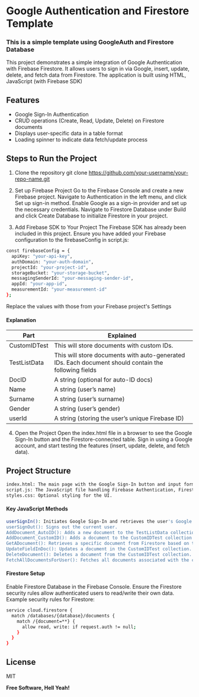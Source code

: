 # Google Authentication and Firestore Template

### This is a simple template using GoogleAuth and Firestore Database

This project demonstrates a simple integration of Google Authentication with Firebase Firestore.
It allows users to sign in via Google, insert, update, delete, and fetch data from Firestore.
The application is built using HTML, JavaScript (with Firebase SDK)

## Features

- Google Sign-In Authentication
- CRUD operations (Create, Read, Update, Delete) on Firestore documents
- Displays user-specific data in a table format
- Loading spinner to indicate data fetch/update process

## Steps to Run the Project

1. Clone the repository
   git clone https://github.com/your-username/your-repo-name.git

2. Set up Firebase Project
   Go to the Firebase Console and create a new Firebase project.
   Navigate to Authentication in the left menu, and click Set up sign-in method.
   Enable Google as a sign-in provider and set up the necessary credentials.
   Navigate to Firestore Database under Build and click Create Database to initialize Firestore in your project.
3. Add Firebase SDK to Your Project
   The Firebase SDK has already been included in this project.
   Ensure you have added your Firebase configuration to the firebaseConfig in script.js:

```sh
const firebaseConfig = {
  apiKey: "your-api-key",
  authDomain: "your-auth-domain",
  projectId: "your-project-id",
  storageBucket: "your-storage-bucket",
  messagingSenderId: "your-messaging-sender-id",
  appId: "your-app-id",
  measurementId: "your-measurement-id"
};
```

Replace the values with those from your Firebase project's Settings

#### Explanation

| Part         | Explained                                                                                            |
| ------------ | ---------------------------------------------------------------------------------------------------- |
| CustomIDTest | This will store documents with custom IDs.                                                           |
| TestListData | This will store documents with auto-generated IDs. Each document should contain the following fields |
| DocID        | A string (optional for auto-ID docs)                                                                 |
| Name         | A string (user’s name)                                                                               |
| Surname      | A string (user’s surname)                                                                            |
| Gender       | A string (user’s gender)                                                                             |
| userId       | A string (storing the user’s unique Firebase ID)                                                     |

4. Open the Project
   Open the index.html file in a browser to see the Google Sign-In button and the Firestore-connected table. Sign in using a Google account, and start testing the features (insert, update, delete, and fetch data).

## Project Structure

```sh
index.html: The main page with the Google Sign-In button and input form for Firestore operations.
script.js: The JavaScript file handling Firebase Authentication, Firestore interactions, and DOM updates.
styles.css: Optional styling for the UI.
```

#### Key JavaScript Methods

```sh
userSignIn(): Initiates Google Sign-In and retrieves the user's Google profile.
userSignOut(): Signs out the current user.
AddDocument_AutoID(): Adds a new document to the TestListData collection with an auto-generated ID.
AddDocument_CustomID(): Adds a document to the CustomIDTest collection with a custom ID.
GetADocument(): Retrieves a specific document from Firestore based on the user-provided document ID.
UpdateFieldInDoc(): Updates a document in the CustomIDTest collection.
DeleteDocument(): Deletes a document from the CustomIDTest collection.
FetchAllDocumentsForUser(): Fetches all documents associated with the current user's userId from Firestore and displays them in the table.
```

#### Firestore Setup

Enable Firestore Database in the Firebase Console.
Ensure the Firestore security rules allow authenticated users to read/write their own data.
Example security rules for Firestore:

```sh
service cloud.firestore {
  match /databases/{database}/documents {
    match /{document=**} {
      allow read, write: if request.auth != null;
    }
  }
}
```

## License

MIT

**Free Software, Hell Yeah!**
